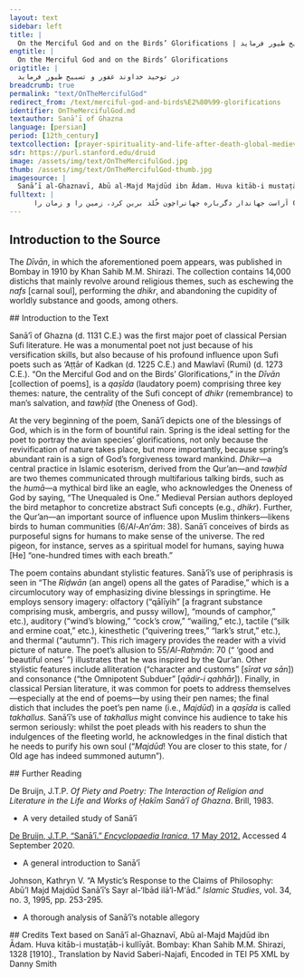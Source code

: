 ```yaml
---
layout: text
sidebar: left
title: |
  On the Merciful God and on the Birds’ Glorifications | در توحید خداوند غفور و تسبیح طیور فرماید
engtitle: |
  On the Merciful God and on the Birds’ Glorifications
origtitle: |
  در توحید خداوند غفور و تسبیح طیور فرماید
breadcrumb: true
permalink: "text/OnTheMercifulGod"
redirect_from: /text/merciful-god-and-birds%E2%80%99-glorifications
identifier: OnTheMercifulGod.md
textauthor: Sanā’ī of Ghazna
language: [persian]
period: [12th_century]
textcollection: [prayer-spirituality-and-life-after-death-global-medieval-perspectives]
sdr: https://purl.stanford.edu/druid 
image: /assets/img/text/OnTheMercifulGod.jpg
thumb: /assets/img/text/OnTheMercifulGod-thumb.jpg
imagesource: |
  Sanā’ī al-Ghaznavī, Abū al-Majd Majdūd ibn Ādam. Huva kitāb-i mustaṭāb-i kullīyāt. Bombay: Khan Sahib M.M. Shirazi, 1328 [1910]. Library of Congress [Public Domain]]
fulltext: |
      آراست جهاندار دگرباره جهانراچون خُلد برین کرد، زمین را و زمان را Once again, God beautified the world,Turned the Earth and time into the Most Exalted Paradise. فرمود که تا چرخ یکی دور دگر کردخورشید بپیمود مسیر دَوَران را As soon as the firmament made one orbit, He orderedThe sun to travel its circular path. ایدون که بیاراست مرآن پیرِ خرِفراکاید حسد، از تازگیش، تازه جوان را He beautified that senile, old man in a way thatHis sprightliness enkindled the fair sapling’s envy. هر روز جهان خوشتر از آن است چو هر شبرضوان بگشاید همه درهای جنان را Each day the world is more pleasant, for each nightThe Riḍwān opens all the gates of Paradise. گوئی که هوا غالیه آمیخت بخروارپر کرد از آن غالیه‌ها، غالیه‌دانرا It appeared as if the air had mixed lots of qālīyihFilling the qālīyih holder with qālīyih. گنجی که به هر کُنج، نهان بود ز قاروناز خاک برآورد، مر آن گنج نهان را The treasure in every corner that was hidden from Qārūn,[The air] brought that hidden treasure out of the earth. ابری که همی برف ببارید ببرّیدشد غرقهٔ بحری که ندید ایچ کرانرا The clouds that continuously rained snow, broke,Submerged in a sea in which no shore was visible. آن ابرِ دُرربار، ز دریا که بر آیدپر کرده ز دُرّ و درم و دانه دهانرا That pearl-laden cloud which rises from the sea,Showers [river] mouths with pearls, coins, and raindrops. از بسکه ببارید به آب اندر، لؤلؤچون لؤلؤِ تر کرده همه آبِ روان را Pearl-drops rained down so hard thatAll the flowing water turned into fulgent pearls. رنجی که همی باد فزاید ز بَزیدنبر ما بوزید از قِبَلِ راحتِ جانرا The wind’s blowing, which causes ever-increasing hardship,Came from a direction that comforted the soul. کوه آن تلِ کافور بدل کرد بسیفورشادیّ روان داد، مر آن شادرَوانرا The mountain turned mounds of camphor into fine silk,Gladdening the soul of the dear departed. بر کوه، از آن تودهٔ کافورِ گرانبار،خورشید سبک کرد، مر آن بارِ گران را The heavy heaps of camphor on the mountain,The sun lightened those burdensome loads. خاکی که همه ژاله ستَد از دهنِ ابرتا بر کند آن لالهٔ خوش خُفته ستانرا The earth that absorbs all the dew from the cloud’s mouth,Uproots that dormant, supine tulip peacefully asleep. چندین ز هوا ژاله ببارید بدو، ابرتا لاله‌ستان کرد، همه لاله‌ستانرا From the sky, the cloud rained down heavy dew on it,Creating a vast field of supine tulips. از رنگ گل و لاله، کنون باز بنفشهچون نیل شود، خیره کند، گوهرِ کان را Given the flowers’ and tulips’ colors, it is time for the violet to bloom.Upon turning cerulean, it would bedazzle a mine’s gem. شبگیر، زند نعره کُلَنگ از دلِ مشتاقوز نعره زدن، طعنه زند نعره‌زنانرا At cockcrow, the crane calls, its heart ablaze with passion,And by calling, it reproves [other] callers. آن لکلک گوید که «لَکَ‌الحَمدُ لَکَ‌الشُّکر!تو طعمهٔ من کرده آن مار دمان را.» That stork says, “lak al-ḥamd-u lak al-shshukr;praise be to You and thanks be to YouYou have made that frightful snake my prey.” قُمری نَهد از پشت قبایِ خَز و قاقُماکنون که بتابید و بپوشید کتان را The turtledove doffed its silk and ermine coat,Donning a vesture of linen now that it feels hot. طاوس کند جلوه چو از دور ببیندبر فرقِ سرِ هدهد، آن تاجِ کیانرا The peacock performs a display when it espies afarThe Kīyān Crown on the parting of the hoopoe’s head. موسیجه همی گوید: «یا رازقِ رزّاقروزی‌ده و جان‌بخش توئی، انسی و جانرا.» The wood pigeon is saying, “O Supplier of Sustenance!You are the soul-giving sustenance-supplier of man and of the djinn.” زاغ از شَغَبِ بیهده، بربندد، منقارچون فاخته بگشاده به تسبیح، زبانرا The chough closes its bill to futile, clamorous chattering.Like the collared turtledove, its tongue is open to glorification. پیوسته هما گوید: «یکّیست یگانه.»تا در طرب آرد، بهوا بر، وَرَشانرا The Humā constantly says, “The Unequaled is One,”Delighting the mountain pigeon up in the air. گنجشکِ بهاری، صفتِ باری، گویدکز بوم برانگیزد، اشجارِ نوان را The spring sparrow recites the attributes of the Creator,Enlivening the Earth’s quivering trees. «هو» گوید «هو»، صد، بدمی، سرخ کبوتردر گفتنِ «هو» دارد، پیوسته لبان را “Huwa,” says the red pigeon one-hundred times with each breath, “huwa.”In saying “huwa,” its tongue is constant. چَرغان، بسرِ چنگ، در آورده تذروانتسبیح شده از دهن مرغ مر آن را The saker falcons have clutched the pheasants in their talons;That has made the birds’ mouths utter glorifications. شارک، چو مؤذّن بسحر، حلق گشادهآن ژولک و آن صعوه از آن داده اذانرا The starling, like the muezzin, throats out [its melody] at dawn.That red lark and that accentor intone the adhān in tune. آن شیشکان، شاد، از این سنگ بدان سنگپاینده و پوینده، مر آن پیکِ دوان را Gladsome, those grouse alight upon rock after rock,In amaranthine quest of that running messenger. آن کبکِ مُرَقّع، سَلَبِ برچِدَه دامن از غالیه غُل ساخته از بهرِ نشانرا That partridge, in a patched, flared skirt,Has made a necklace of perfumed, black tresses as an ornament. بنگر بهوا بر، بچکاوک که چه گوید:«خَیر و حَسَنت بادا، خیرات و حِسان را.» Behold, in the air, what the lark says,“May [He] bless the ‘good and beautiful ones’ for their good deeds.” نازیدن نازو و نواهای سریچهناطق کند آن مردهٔ بی‌نطق و بیانرا The lark’s strut and the wagtail’s warble,Turn the inarticulate, speechless dead into orators. آن کُرکی گوید که «توئی قادرِ قهّاراز مرگ همی قهر کنی مر حیوانرا.» That Crane says, “You are the Omnipotent Subduer,Perpetually subduing the death of creatures.” پیوسته همی گوید آن سر‌شبِ تشنه:«بی ‌آب ملک صبر دهد مر عطشانرا.» That thirsty falcon is constantly saying,“May the King bestow patience upon the ardent.” مرغابی سرخاب که در خاک نشیندگوید که «خدائی و سزائی تو جهانرا.» The red duck that sits on the ground,Says “You are the venerable Lord of the world.” در خوید، چنین گوید کَرَکی که «خدایا!تو خالقِ خلقانی صد قرن قران را.» Sweating, the quail clamors, “O God!The Creator of creation over hundreds of years of conjunctions.” گویند تذروان که «تو آنی که بدانیرازِ تنِ بیقوّت و بیروح و روان‌ را.» The pheasants crow, “You are the one who knowsThe mystery of a strengthless, soulless body.” آن باز چنین گوید: «یا رب! تو نگهداربر امّتِ پیغمبر، ایمان و امان را.» That falcon says, “O Lord!Protect the faith of the Prophet’s community and give them sanctuary.” آن کرکسِ باقوّت، گوید که «بقدرتجبّار نگهدارد، این کون و مکانرا.» The mighty vulture says, “Powerfully,The Omnipotent protects the universe.” بنگر که عقاب از پیِ تسبیح چه گوید:«آراسته دارید، مر این سیرت و سانرا!» Hearken what the eagle says for its glorification:“Beautify your character and customs!” بلبل چه مُذکِّر شده، قمری قاری برداشته هر دو، شَغَب و بانگ و فغانرا The nightingale has become a sermonizer, the turtledove a Qur’an-reciter;Both are warbling, chanting loudly, and wailing. آید بتو، هر پاس، خروشی ز خروسی«کی غافل! بگذار جهانِ گذرانرا!» Night and day, you hear the cock’s crow:“Eschew the passing world, O neglecter!” آوازه برآورده که «ای قوم! تنِ خویشدوزخ مَبَرید، از پیِ بهمان و فلانرا!» [The cock] has cried, “O people!Do not condemn your bodies to Hell for so-and-sos!” دنیا چو یکی بیشه شمارید، ژیان شیردر بیشه مشورید مر آن شیرِ ژیانرا View the world as a jungle [with a] lion, fierce;In that jungle, do not provoke that fierce lion. در جُستنِ نان، آبِ رخِ خویش مریزیددر نار مسوزید روان، از پیِ نان را In seeking bread, do not destroy your dignity.Do not burn your soul for bread. ایزد چه بزنّار نبسته است میانتاندر پیشِ چو خود، خیره مبندید میانرا Since God has not girded you with a girdle,Do not irrationally gird your waist. زان پیش که جانتان بستانَد مَلَکُ‌الموتاز قبضهٔ شیطان بستانید عنان را!» Before the Angel of Death takes your soul,Remove the [soul’s] bridle from Satan’s grip. مجدود، بدین حال، تو نزدیک‌تری، زانکپیریت به نَهمار فرستاده خزان را Majdūd! You are closer to this state, forOld age has indeed summoned autumn. 
--- 
```

## Introduction to the Source 
<p>The <em>Dīvān</em>, in which the aforementioned poem appears, was published in Bombay in 1910 by Khan Sahib M.M. Shirazi. The collection contains 14,000 distichs that mainly revolve around religious themes, such as eschewing the <em>nafs</em> [carnal soul], performing the <em>dhikr</em>, and abandoning the cupidity of worldly substance and goods, among others.</p>
## Introduction to the Text 
<p>Sanā’ī of Ghazna (d. 1131 C.E.) was the first major poet of classical Persian Sufi literature. He was a monumental poet not just because of his versification skills, but also because of his profound influence upon Sufi poets such as ‘Aṭṭār of Kadkan (d. 1225 C.E.) and Mawlavī (Rumi) (d. 1273 C.E.). “On the Merciful God and on the Birds’ Glorifications,” in the <em>Dīvān</em> [collection of poems], is a <em>qaṣīda</em> (laudatory poem) comprising three key themes: nature, the centrality of the Sufi concept of <em>dhikr</em> (remembrance) to man’s salvation, and <em>tawḥīd</em> (the Oneness of God).</p> <p dir="ltr" id="docs-internal-guid-44961c08-7fff-e1e1-71be-31c410e0345f">At the very beginning of the poem, Sanā’ī depicts one of the blessings of God, which is in the form of bountiful rain. Spring is the ideal setting for the poet to portray the avian species’ glorifications, not only because the revivification of nature takes place, but more importantly, because spring’s abundant rain is a sign of God’s forgiveness toward mankind. <em>Dhikr</em>—a central practice in Islamic esoterism, derived from the Qur’an—and <em>tawḥīd</em> are two themes communicated through multifarious talking birds, such as the <em>humā</em>—a mythical bird like an eagle, who acknowledges the Oneness of God by saying, “The Unequaled is One.” Medieval Persian authors deployed the bird metaphor to concretize abstract Sufi concepts (e.g., <em>dhikr</em>). Further, the Qur’an—an important source of influence upon Muslim thinkers—likens birds to human communities (6/<em>Al-An‘ām</em>: 38). Sanā’ī conceives of birds as purposeful signs for humans to make sense of the universe. The red pigeon, for instance, serves as a spiritual model for humans, saying huwa [He] “one-hundred times with each breath.” </p> <p dir="ltr" id="docs-internal-guid-85e28b4a-7fff-f7f4-1a22-d47f7e177141">The poem contains abundant stylistic features. Sanā’ī’s use of periphrasis is seen in “The <em>Riḍwān</em> (an angel) opens all the gates of Paradise,” which is a circumlocutory way of emphasizing divine blessings in springtime. He employs sensory imagery: olfactory (“qālīyih” [a fragrant substance comprising musk, ambergris, and pussy willow], “mounds of camphor,” etc.), auditory (“wind’s blowing,” “cock’s crow,” “wailing,” etc.), tactile (“silk and ermine coat,” etc.), kinesthetic (“quivering trees,” “lark’s strut,” etc.), and thermal (“autumn”). This rich imagery provides the reader with a vivid picture of nature. The poet’s allusion to 55/<em>Al-Raḥmān</em>: 70 (“ ‘good and beautiful ones’ ”) illustrates that he was inspired by the Qur’an. Other stylistic features include alliteration (“character and customs” [<em>sīrat va sān</em>]) and consonance (“the Omnipotent Subduer” [<em>qādir-i qahhār</em>]). Finally, in classical Persian literature, it was common for poets to address themselves—especially at the end of poems—by using their pen names; the final distich that includes the poet’s pen name (i.e., <em>Majdūd</em>) in a <em>qaṣīda</em> is called <em>takhallus</em>. Sanā’ī’s use of <em>takhallus</em> might convince his audience to take his sermon seriously: whilst the poet pleads with his readers to shun the indulgences of the fleeting world, he acknowledges in the final distich that he needs to purify his own soul (“<em>Majdūd</em>! You are closer to this state, for / Old age has indeed summoned autumn”). </p>
## Further Reading 
<p>De Bruijn, J.T.P. <em>Of Piety and Poetry: The Interaction of Religion and Literature in the Life and Works of Ḥakīm Sanā’ī of Ghazna</em>. Brill, 1983.</p> <ul> <li>A very detailed study of Sanā’ī</li> </ul> <p><a href="https://www.iranicaonline.org/articles/sanai-poet">De Bruijn, J.T.P. “Sanā’ī.” <em>Encyclopaedia Iranica</em>, 17 May 2012.</a> Accessed 4 September 2020.</p> <ul> <li>A general introduction to Sanā’ī</li> </ul> <p>Johnson, Kathryn V. “A Mystic’s Response to the Claims of Philosophy: Abū’l Majd Majdūd Sanā’ī’s Sayr al-‘Ibād ilā’l-M‘ād.”<em> Islamic Studies</em>, vol. 34, no. 3, 1995, pp. 253-295.</p> <ul> <li>A thorough analysis of Sanā’ī’s notable allegory</li> </ul>
## Credits
Text based on Sanā’ī al-Ghaznavī, Abū al-Majd Majdūd ibn Ādam. Huva kitāb-i mustaṭāb-i kullīyāt. Bombay: Khan Sahib M.M. Shirazi, 1328 [1910]., Translation by Navid Saberi-Najafi, Encoded in TEI P5 XML by Danny Smith
